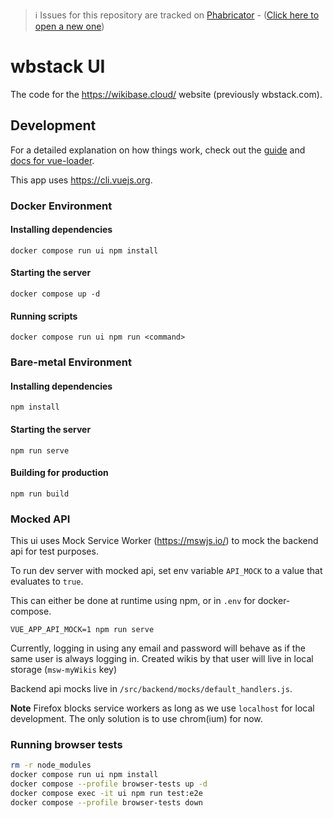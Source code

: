 > ℹ️ Issues for this repository are tracked on [Phabricator](https://phabricator.wikimedia.org/project/board/5563/) - ([Click here to open a new one](https://phabricator.wikimedia.org/maniphest/task/edit/form/1/?tags=wikibase_cloud,wbstack_ui
))

# wbstack UI

The code for the https://wikibase.cloud/ website (previously wbstack.com).

## Development

For a detailed explanation on how things work, check out the [guide](http://vuejs-templates.github.io/webpack/) and [docs for vue-loader](http://vuejs.github.io/vue-loader).

This app uses https://cli.vuejs.org.

### Docker Environment

#### Installing dependencies

```
docker compose run ui npm install
```

#### Starting the server

```
docker compose up -d
```

#### Running scripts

```
docker compose run ui npm run <command>
```

### Bare-metal Environment

#### Installing dependencies

```
npm install
```

#### Starting the server

```
npm run serve
```

#### Building for production

```
npm run build
```

### Mocked API

This ui uses Mock Service Worker (https://mswjs.io/) to mock the backend api for test purposes.

To run dev server with mocked api, set env variable `API_MOCK` to a value that evaluates to `true`.

This can either be done at runtime using npm, or in `.env` for docker-compose.

```
VUE_APP_API_MOCK=1 npm run serve
```

Currently, logging in using any email and password will behave as if the same user is always logging in.
Created wikis by that user will live in local storage (`msw-myWikis` key)

Backend api mocks live in `/src/backend/mocks/default_handlers.js`.

**Note**
Firefox blocks service workers as long as we use `localhost` for local development. The only solution is to use
chrom(ium) for now.


### Running browser tests

```sh
rm -r node_modules
docker compose run ui npm install
docker compose --profile browser-tests up -d
docker compose exec -it ui npm run test:e2e
docker compose --profile browser-tests down
```
